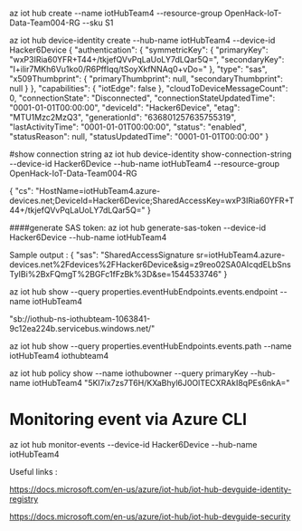 az iot hub create --name iotHubTeam4 --resource-group OpenHack-IoT-Data-Team004-RG --sku S1

az iot hub device-identity create --hub-name iotHubTeam4 --device-id Hacker6Device
{
  "authentication": {
    "symmetricKey": {
      "primaryKey": "wxP3IRia60YFR+T44+/tkjefQVvPqLaUoLY7dLQar5Q=",
      "secondaryKey": "I+ilir7MKh6Vu1ko0/R6PffIqq/tSoyXkfNNAq0+vDo="
    },
    "type": "sas",
    "x509Thumbprint": {
      "primaryThumbprint": null,
      "secondaryThumbprint": null
    }
  },
  "capabilities": {
    "iotEdge": false
  },
  "cloudToDeviceMessageCount": 0,
  "connectionState": "Disconnected",
  "connectionStateUpdatedTime": "0001-01-01T00:00:00",
  "deviceId": "Hacker6Device",
  "etag": "MTU1Mzc2MzQ3",
  "generationId": "636801257635755319",
  "lastActivityTime": "0001-01-01T00:00:00",
  "status": "enabled",
  "statusReason": null,
  "statusUpdatedTime": "0001-01-01T00:00:00"
}





#show connection string 
az iot hub device-identity show-connection-string --device-id Hacker6Device --hub-name iotHubTeam4 --resource-group OpenHack-IoT-Data-Team004-RG


{
  "cs": "HostName=iotHubTeam4.azure-devices.net;DeviceId=Hacker6Device;SharedAccessKey=wxP3IRia60YFR+T44+/tkjefQVvPqLaUoLY7dLQar5Q="
}

####generate SAS token: 
az iot hub generate-sas-token --device-id Hacker6Device --hub-name iotHubTeam4

Sample output : 
{
  "sas": "SharedAccessSignature sr=iotHubTeam4.azure-devices.net%2Fdevices%2FHacker6Device&sig=z9reo02SA0AIcqdELbSnsTyIBi%2BxFQmgT%2BGFc1fFzBk%3D&se=1544533746"
}



az iot hub show --query properties.eventHubEndpoints.events.endpoint --name iotHubTeam4

"sb://iothub-ns-iothubteam-1063841-9c12ea224b.servicebus.windows.net/"

az iot hub show --query properties.eventHubEndpoints.events.path --name iotHubTeam4
iothubteam4

az iot hub policy show --name iothubowner --query primaryKey --hub-name iotHubTeam4
"5KI7ix7zs7T6H/KXaBhyl6J0OlTECXRAkI8qPEs6nkA="

# Monitoring event via Azure CLI 
az iot hub monitor-events --device-id Hacker6Device --hub-name iotHubTeam4

Useful links : 

https://docs.microsoft.com/en-us/azure/iot-hub/iot-hub-devguide-identity-registry

https://docs.microsoft.com/en-us/azure/iot-hub/iot-hub-devguide-security



